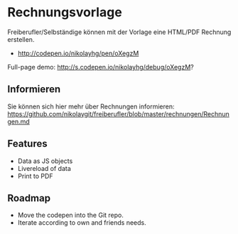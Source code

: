 # Rechnungsvorlage

Freiberufler/Selbständige können mit der Vorlage eine HTML/PDF Rechnung erstellen.

* http://codepen.io/nikolayhg/pen/oXegzM

Full-page demo: http://s.codepen.io/nikolayhg/debug/oXegzM?

## Informieren

Sie können sich hier mehr über Rechnungen informieren: https://github.com/nikolaygit/freiberufler/blob/master/rechnungen/Rechnungen.md

## Features

* Data as JS objects
* Livereload of data
* Print to PDF

## Roadmap

* Move the codepen into the Git repo.
* Iterate according to own and friends needs.

